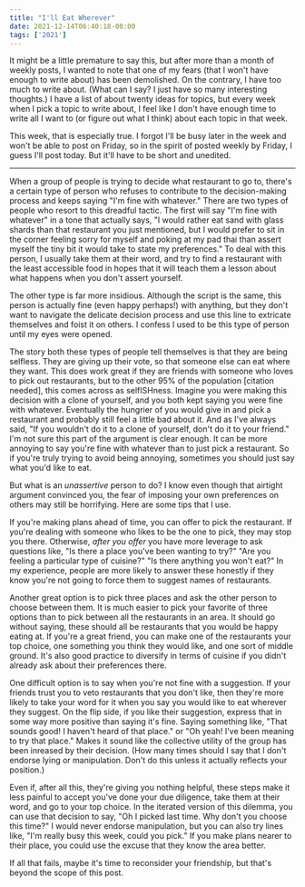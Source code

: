 ```yaml
---
title: "I'll Eat Wherever"
date: 2021-12-14T06:40:18-08:00
tags: ['2021']
---
```


It might be a little premature to say this, but after more than a month of weekly posts, I wanted to note that one of my fears (that I won't have enough to write about) has been demolished.
On the contrary, I have too much to write about.
(What can I say?
I just have so many interesting thoughts.)
I have a list of about twenty ideas for topics, but every week when I pick a topic to write about, I feel like I don't have enough time to write all I want to (or figure out what I think) about each topic in that week.

This week, that is especially true.
I forgot I'll be busy later in the week and won't be able to post on Friday, so in the spirit of posted weekly by Friday, I guess I'll post today.
But it'll have to be short and unedited.

---

When a group of people is trying to decide what restaurant to go to, there's a certain type of person who refuses to contribute to the decision-making process and keeps saying "I'm fine with whatever."
There are two types of people who resort to this dreadful tactic.
The first will say "I'm fine with whatever" in a tone that actually says, "I would rather eat sand with glass shards than that restaurant you just mentioned, but I would prefer to sit in the corner feeling sorry for myself and poking at my pad thai than assert myself the tiny bit it would take to state my preferences."
To deal with this person, I usually take them at their word, and try to find a restaurant with the least accessible food in hopes that it will teach them a lesson about what happens when you don't assert yourself.

The other type is far more insidious. Although the script is the same, this person is actually fine (even happy perhaps!) with anything, but they don't want to navigate the delicate decision process and use this line to extricate themselves and foist it on others.
I confess I used to be this type of person until my eyes were opened.

The story both these types of people tell themselves is that they are being selfless.
They are giving up their vote, so that someone else can eat where they want.
This does work great if they are friends with someone who loves to pick out restaurants, but to the other 95% of the population [citation needed], this comes across as selfISHness.
Imagine you were making this decision with a clone of yourself, and you both kept saying you were fine with whatever.
Eventually the hungrier of you would give in and pick a restaurant and probably still feel a little bad about it.
And as I've always said, "If you wouldn't do it to a clone of yourself, don't do it to your friend."
I'm not sure this part of the argument is clear enough.
It can be more annoying to say you're fine with whatever than to just pick a restaurant.
So if you're truly trying to avoid being annoying, sometimes you should just say what you'd like to eat.

But what is an *unassertive* person to do?
I know even though that airtight argument convinced you, the fear of imposing your own preferences on others may still be horrifying.
Here are some tips that I use.

If you're making plans ahead of time, you can offer to pick the restaurant.
If you're dealing with someone who likes to be the one to pick, they may stop you there.
Otherwise, *after you offer* you have more leverage to ask questions like,
"Is there a place you've been wanting to try?"
"Are you feeling a particular type of cuisine?"
"Is there anything you won't eat?"
In my experience, people are more likely to answer these honestly if they know you're not going to force them to suggest names of restaurants.

Another great option is to pick three places and ask the other person to choose between them.
It is much easier to pick your favorite of three options than to pick between all the restaurants in an area.
It should go without saying, these should all be restaurants that you would be happy eating at.
If you're a great friend, you can make one of the restaurants your top choice, one something you think they would like, and one sort of middle ground.
It's also good practice to diversify in terms of cuisine if you didn't already ask about their preferences there.

One difficult option is to say when you're not fine with a suggestion. If your friends trust you to veto restaurants that you don't like, then they're more likely to take your word for it when you say you would like to eat wherever they suggest.
On the flip side, if you like their suggestion, express that in some way more positive than saying it's fine.
Saying something like, "That sounds good! I haven't heard of that place." or "Oh yeah! I've been meaning to try that place." Makes it sound like the collective utility of the group has been inreased by their decision. (How many times should I say that I don't endorse lying or manipulation.
Don't do this unless it actually reflects your position.)

Even if, after all this, they're giving you nothing helpful, these steps make it less painful to accept you've done your due diligence, take them at their word, and go to your top choice. 
In the iterated version of this dilemma, you can use that decision to say, "Oh I picked last time. Why don't you choose this time?"
I would never endorse manipulation, but you can also try lines like,
"I'm really busy this week, could you pick."
If you make plans nearer to their place, you could use the excuse that they know the area better.

If all that fails, maybe it's time to reconsider your friendship, but that's beyond the scope of this post.
